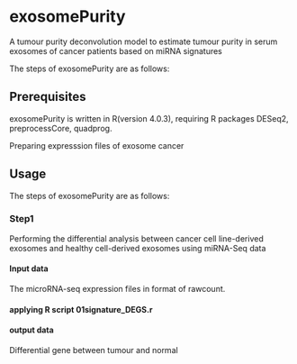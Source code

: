 # exosomePurity
A tumour purity deconvolution model to estimate tumour purity in serum exosomes of cancer patients based on miRNA signatures

The steps of exosomePurity are as follows:


## Prerequisites
exosomePurity is written in R(version 4.0.3), requiring R packages DESeq2, preprocessCore, quadprog.



Preparing expresssion files of exosome cancer

## Usage


The steps of exosomePurity are as follows:
### Step1
Performing the differential analysis between cancer cell line-derived exosomes and healthy cell-derived exosomes using miRNA-Seq data
#### Input data
The microRNA-seq expression files in format of rawcount.

#### applying R script 01signature_DEGS.r

#### output data
Differential gene between tumour and normal

